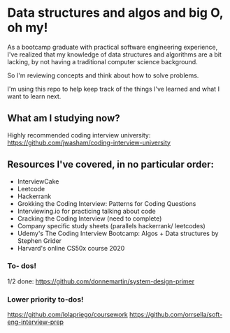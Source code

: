 
# Data structures and algos and big O, oh my! 
As a bootcamp graduate with practical software engineering experience, I've realized that my knowledge of data structures and algorithms are a bit lacking, by not having a traditional computer science background.

So I'm reviewing concepts and think about how to solve problems. 

I'm using this repo to help keep track of the things I've learned and what I want to learn next. 

## What am I studying now? 
Highly recommended coding interview university: 
https://github.com/jwasham/coding-interview-university


## Resources I've covered, in no particular order:
- InterviewCake 
- Leetcode
- Hackerrank 
- Grokking the Coding Interview: Patterns for Coding Questions 
- Interviewing.io for practicing talking about code 
- Cracking the Coding Interview (need to complete)
- Company specific study sheets (parallels hackerrank/ leetcodes)
- Udemy's The Coding Interview Bootcamp: Algos + Data structures by Stephen Grider
- Harvard's online CS50x course 2020



### To- dos! 
1/2 done: https://github.com/donnemartin/system-design-primer



### Lower priority to-dos! 
https://github.com/lolapriego/coursework
https://github.com/orrsella/soft-eng-interview-prep
